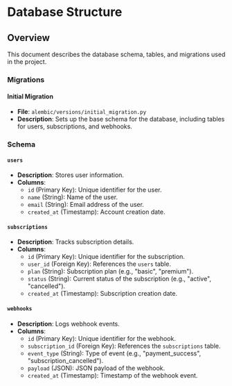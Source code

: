 # Database Structure

## Overview
This document describes the database schema, tables, and migrations used in the project.

### Migrations

#### Initial Migration
- **File**: `alembic/versions/initial_migration.py`
- **Description**: Sets up the base schema for the database, including tables for users, subscriptions, and webhooks.

### Schema

#### `users`
- **Description**: Stores user information.
- **Columns**:
  - `id` (Primary Key): Unique identifier for the user.
  - `name` (String): Name of the user.
  - `email` (String): Email address of the user.
  - `created_at` (Timestamp): Account creation date.

#### `subscriptions`
- **Description**: Tracks subscription details.
- **Columns**:
  - `id` (Primary Key): Unique identifier for the subscription.
  - `user_id` (Foreign Key): References the `users` table.
  - `plan` (String): Subscription plan (e.g., "basic", "premium").
  - `status` (String): Current status of the subscription (e.g., "active", "cancelled").
  - `created_at` (Timestamp): Subscription creation date.

#### `webhooks`
- **Description**: Logs webhook events.
- **Columns**:
  - `id` (Primary Key): Unique identifier for the webhook.
  - `subscription_id` (Foreign Key): References the `subscriptions` table.
  - `event_type` (String): Type of event (e.g., "payment_success", "subscription_cancelled").
  - `payload` (JSON): JSON payload of the webhook.
  - `created_at` (Timestamp): Timestamp of the webhook event.